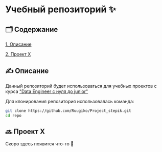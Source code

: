 # Учебный репозиторий ✨
## 🗂️ Содержание
[1. Описание](#️-описаниеописание)

[2. Проект X](#-проект-х)

## ✍️ Описание

Данный репозиторий будет использоваться для учебных проектов с курса ["Data Engineer с нуля до junior"](https://stepik.org/course/137235/syllabus)

Для клонирования репозитория использовалась команда:
```bash
git clone https://github.com/Ruugiko/Project_stepik.git
cd repo
```
## 🔜 Проект Х  
 Скоро здесь появится что-то  👀
